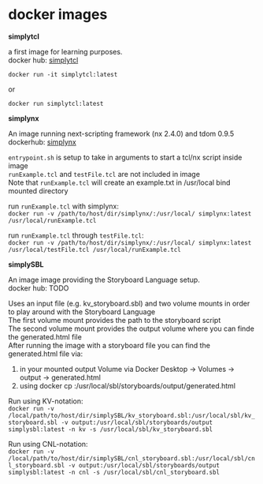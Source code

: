# docker images

**simplytcl**

a first image for learning purposes.  
docker hub: [simplytcl](https://hub.docker.com/r/michaelfeurstein/simplytcl)

`docker run -it simplytcl:latest`

or 

`docker run simplytcl:latest`

**simplynx**

An image running next-scripting framework (nx 2.4.0) and tdom 0.9.5  
dockerhub: [simplynx](https://hub.docker.com/r/michaelfeurstein/simplynx)  
  
`entrypoint.sh` is setup to take in arguments to start a tcl/nx script inside image  
`runExample.tcl` and `testFile.tcl` are not included in image  
Note that `runExample.tcl` will create an example.txt in /usr/local bind mounted directory

run `runExample.tcl` with simplynx:  
`docker run -v /path/to/host/dir/simplynx/:/usr/local/ simplynx:latest /usr/local/runExample.tcl`

run `runExample.tcl` through `testFile.tcl`:  
`docker run -v /path/to/host/dir/simplynx/:/usr/local/ simplynx:latest /usr/local/testFile.tcl /usr/local/runExample.tcl`

**simplySBL**

An image image providing the Storyboard Language setup.   
docker hub: TODO

Uses an input file (e.g. kv_storyboard.sbl) and two volume mounts in order to play around with the Storyboard Language  
The first volume mount provides the path to the storyboard script  
The second volume mount provides the output volume where you can finde the generated.html file  
After running the image with a storyboard file you can find the generated.html file via:

1. in your mounted output Volume via Docker Desktop -> Volumes -> output -> generated.html
2. using docker cp <imageid>:/usr/local/sbl/storyboards/output/generated.html <path to your local machine directory>

Run using KV-notation:  
`docker run -v /local/path/to/host/dir/simplySBL/kv_storyboard.sbl:/usr/local/sbl/kv_storyboard.sbl -v output:/usr/local/sbl/storyboards/output simplysbl:latest -n kv -s /usr/local/sbl/kv_storyboard.sbl`

Run using CNL-notation:  
`docker run -v /local/path/to/host/dir/simplySBL/cnl_storyboard.sbl:/usr/local/sbl/cnl_storyboard.sbl -v output:/usr/local/sbl/storyboards/output simplysbl:latest -n cnl -s /usr/local/sbl/cnl_storyboard.sbl`

